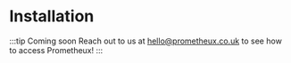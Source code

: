 # Installation

:::tip Coming soon
Reach out to us at [hello@prometheux.co.uk](mailto:hello@prometheux.co.uk) to
see how to access Prometheux!
:::
